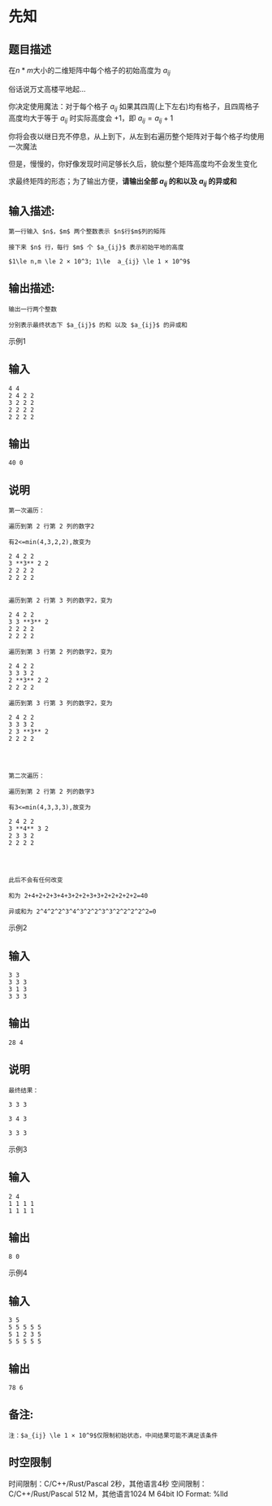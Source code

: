# 先知

## 题目描述

在$n*m$大小的二维矩阵中每个格子的初始高度为 $a_{ij}$ 

俗话说万丈高楼平地起... 

你决定使用魔法：对于每个格子 $a_{ij}$ 如果其四周(上下左右)均有格子，且四周格子高度均大于等于 $a_{ij}$ 时实际高度会 $+1$，即 $a_{ij} = a_{ij} + 1$ 

你将会夜以继日充不停息，从上到下，从左到右遍历整个矩阵对于每个格子均使用一次魔法 

但是，慢慢的，你好像发现时间足够长久后，貌似整个矩阵高度均不会发生变化 

求最终矩阵的形态；为了输出方便，**请输出全部 $a_{ij}$ 的和以及 $a_{ij}$ 的异或和**

## 输入描述:
    
    
    第一行输入 $n$，$m$ 两个整数表示 $n$行$m$列的矩阵
    
    接下来 $n$ 行，每行 $m$ 个 $a_{ij}$ 表示初始平地的高度
    
    $1\le n,m \le 2 × 10^3; 1\le  a_{ij} \le 1 × 10^9$  
    

## 输出描述:
    
    
    输出一行两个整数
    
    分别表示最终状态下 $a_{ij}$ 的和 以及 $a_{ij}$ 的异或和

示例1 

## 输入
    
    
    4 4
    2 4 2 2
    3 2 2 2
    2 2 2 2
    2 2 2 2

## 输出
    
    
    40 0

## 说明
    
    
    第一次遍历：
    
    遍历到第 2 行第 2 列的数字2
    
    有2<=min(4,3,2,2),故变为
    
    2 4 2 2  
    3 **3** 2 2  
    2 2 2 2  
    2 2 2 2  
    
    
    遍历到第 2 行第 3 列的数字2，变为
    
    2 4 2 2  
    3 3 **3** 2  
    2 2 2 2  
    2 2 2 2
    
    遍历到第 3 行第 2 列的数字2，变为
    
    2 4 2 2  
    3 3 3 2  
    2 **3** 2 2  
    2 2 2 2
    
    遍历到第 3 行第 3 列的数字2，变为
    
    2 4 2 2  
    3 3 3 2  
    2 3 **3** 2  
    2 2 2 2
    
      
    
    
    第二次遍历：
    
    遍历到第 2 行第 2 列的数字3
    
    有3<=min(4,3,3,3),故变为
    
    2 4 2 2  
    3 **4** 3 2  
    2 3 3 2  
    2 2 2 2
    
      
    
    
    此后不会有任何改变
    
    和为 2+4+2+2+3+4+3+2+2+3+3+2+2+2+2+2=40
    
    异或和为 2^4^2^2^3^4^3^2^2^3^3^2^2^2^2^2=0

示例2 

## 输入
    
    
    3 3
    3 3 3
    3 1 3
    3 3 3

## 输出
    
    
    28 4

## 说明
    
    
    最终结果：
    
    3 3 3
    
    3 4 3
    
    3 3 3

示例3 

## 输入
    
    
    2 4
    1 1 1 1
    1 1 1 1

## 输出
    
    
    8 0

示例4 

## 输入
    
    
    3 5
    5 5 5 5 5
    5 1 2 3 5
    5 5 5 5 5

## 输出
    
    
    78 6

## 备注:
    
    
    注：$a_{ij} \le 1 × 10^9$仅限制初始状态，中间结果可能不满足该条件


## 时空限制

时间限制：C/C++/Rust/Pascal 2秒，其他语言4秒
空间限制：C/C++/Rust/Pascal 512 M，其他语言1024 M
64bit IO Format: %lld